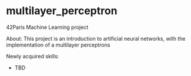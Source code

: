 # multilayer_perceptron

42Paris Machine Learning project

About:
    This project is an introduction to artificial neural networks, with the implementation of a multilayer perceptrons

Newly acquired skills:
 - TBD